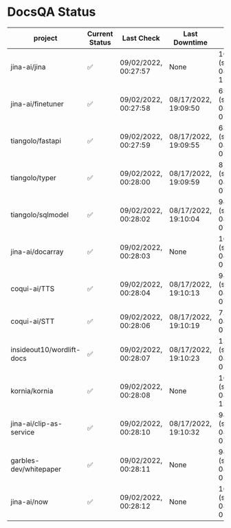 # DocsQA Status

|         project         |Current Status|     Last Check     |   Last Downtime    |              % Uptime              |
|-------------------------|--------------|--------------------|--------------------|------------------------------------|
|jina-ai/jina             |✅            |09/02/2022, 00:27:57|None                |100.000 (since 08/29/2022, 11:24:14)|
|jina-ai/finetuner        |✅            |09/02/2022, 00:27:58|08/17/2022, 19:09:50|63.432 (since 08/15/2022, 07:09:42) |
|tiangolo/fastapi         |✅            |09/02/2022, 00:27:59|08/17/2022, 19:09:55|63.438 (since 08/15/2022, 07:09:42) |
|tiangolo/typer           |✅            |09/02/2022, 00:28:00|08/17/2022, 19:09:59|87.709 (since 08/15/2022, 07:09:42) |
|tiangolo/sqlmodel        |✅            |09/02/2022, 00:28:02|08/17/2022, 19:10:04|94.318 (since 08/15/2022, 07:09:42) |
|jina-ai/docarray         |✅            |09/02/2022, 00:28:03|None                |100.000 (since 08/24/2022, 01:39:12)|
|coqui-ai/TTS             |✅            |09/02/2022, 00:28:04|08/17/2022, 19:10:13|94.312 (since 08/15/2022, 07:09:42) |
|coqui-ai/STT             |✅            |09/02/2022, 00:28:06|08/17/2022, 19:10:19|7.202 (since 08/15/2022, 07:09:42)  |
|insideout10/wordlift-docs|✅            |09/02/2022, 00:28:07|08/17/2022, 19:10:23|134.996 (since 08/15/2022, 07:09:42)|
|kornia/kornia            |✅            |09/02/2022, 00:28:08|None                |100.000 (since 08/30/2022, 13:49:49)|
|jina-ai/clip-as-service  |✅            |09/02/2022, 00:28:10|08/17/2022, 19:10:32|94.323 (since 08/15/2022, 07:09:42) |
|garbles-dev/whitepaper   |✅            |09/02/2022, 00:28:11|None                |94.100 (since 08/24/2022, 01:39:12) |
|jina-ai/now              |✅            |09/02/2022, 00:28:12|None                |100.000 (since 08/24/2022, 01:39:12)|
